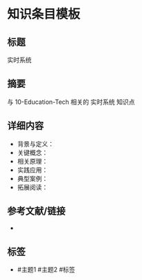 # 知识条目模板

## 标题

实时系统

## 摘要

与 10-Education-Tech 相关的 实时系统 知识点

## 详细内容

- 背景与定义：
- 关键概念：
- 相关原理：
- 实践应用：
- 典型案例：
- 拓展阅读：

## 参考文献/链接

-

## 标签

- #主题1 #主题2 #标签
